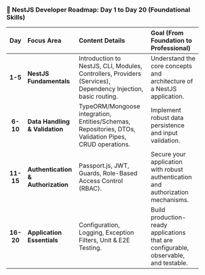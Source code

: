 ### 🚀 NestJS Developer Roadmap: Day 1 to Day 20 (Foundational Skills)

| Day | Focus Area | Content Details | Goal (From Foundation to Professional) |
| :---: | :--- | :--- | :--- |
| **1-5** | **NestJS Fundamentals** | Introduction to NestJS, CLI, Modules, Controllers, Providers (Services), Dependency Injection, basic routing. | Understand the core concepts and architecture of a NestJS application. |
| **6-10** | **Data Handling & Validation** | TypeORM/Mongoose integration, Entities/Schemas, Repositories, DTOs, Validation Pipes, CRUD operations. | Implement robust data persistence and input validation. |
| **11-15** | **Authentication & Authorization** | Passport.js, JWT, Guards, Role-Based Access Control (RBAC). | Secure your application with robust authentication and authorization mechanisms. |
| **16-20**| **Application Essentials** | Configuration, Logging, Exception Filters, Unit & E2E Testing. | Build production-ready applications that are configurable, observable, and testable. |